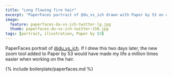 ```yaml
---
title: "Long flowing fire hair"
excerpt: "PaperFaces portrait of @du_vs_ich drawn with Paper by 53 on an iPad."
image: 
  feature: paperfaces-du-vs-ich-twitter-lg.jpg
  thumb: paperfaces-du-vs-ich-twitter-150.jpg
tags: [portrait, illustration, Paper by 53]
---
```


PaperFaces portrait of [@du_vs_ich](http://twitter.com/du_vs_ich). If I drew this two days later, the new zoom tool added to Paper by 53 would have made my life a million times easier when working on the hair.

{% include boilerplate/paperfaces.md %}